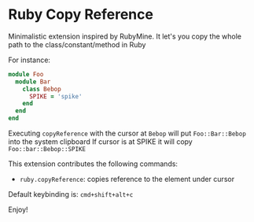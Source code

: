# Ruby Copy Reference

Minimalistic extension inspired by RubyMine.
It let's you copy the whole path to the class/constant/method in Ruby

For instance:
```ruby
module Foo
  module Bar
    class Bebop
      SPIKE = 'spike'
    end
  end
end
```
Executing `copyReference` with the cursor at `Bebop` will put `Foo::Bar::Bebop` into the system clipboard
If cursor is at SPIKE it will copy `Foo::bar::Bebop::SPIKE` 

This extension contributes the following commands:

* `ruby.copyReference`: copies reference to the element under cursor

Default keybinding is: `cmd+shift+alt+c`

Enjoy!
